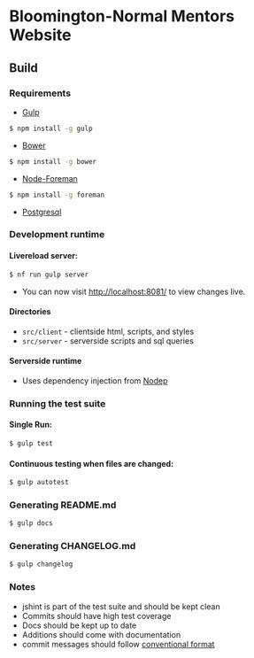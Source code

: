 # Bloomington-Normal Mentors Website


## Build
### Requirements
- [Gulp](http://gulpjs.com/)
```bash
$ npm install -g gulp
```
- [Bower](http://bower.io/)
```bash
$ npm install -g bower
```
- [Node-Foreman](http://strongloop.github.io/node-foreman/)
```bash
$ npm install -g foreman
```
- [Postgresql](http://www.postgresql.org/)
### Development runtime
#### Livereload server:
```bash
$ nf run gulp server
```

- You can now visit [http://localhost:8081/](http://localhost:8081/) to view changes live.

#### Directories
- `src/client` - clientside html, scripts, and styles
- `src/server` - serverside scripts and sql queries

#### Serverside runtime
- Uses dependency injection from [Nodep](http://nodep.org)

### Running the test suite
#### Single Run:
```bash
$ gulp test
```
#### Continuous testing when files are changed:
```bash
$ gulp autotest
```
### Generating README.md
```bash
$ gulp docs
```
### Generating CHANGELOG.md
```bash
$ gulp changelog
```
### Notes
- jshint is part of the test suite and should be kept clean
- Commits should have high test coverage
- Docs should be kept up to date
- Additions should come with documentation
- commit messages should follow [conventional format](https://github.com/ajoslin/conventional-changelog/blob/master/conventions/angular.md)


